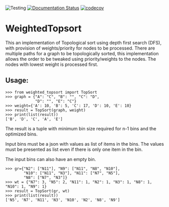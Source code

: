 ![Testing](https://github.com/saripirala/weighted_topsort/workflows/Testing/badge.svg?branch=review)
[![Documentation Status](https://readthedocs.org/projects/weighted_topsort/badge/?version=latest)](https://weighted_topsort.readthedocs.io/en/latest/?badge=latest)
[![codecov](https://codecov.io/gh/saripirala/weighted_topsort/branch/review/graph/badge.svg)](https://codecov.io/gh/saripirala/weighted_topsort)

# WeightedTopsort
This an implementation of Topological sort using depth first search (DFS), with provision of weights/priority for nodes to be processed. There are multiple paths for a graph to be topologically sorted, this implementation allows the order to be tweaked using priority/weights to the nodes. The nodes with lowest weight is processed first.

## Usage:

    >>> from weighted_topsort import TopSort
    >>> graph = {"A": "C", "B": "", "C": "D",
                 "D": "", "E": "C"}
    >>> weight={'A': 10, 'B': 5, 'C': 17, 'D': 10, 'E': 10}
    >>> result = TopSort(graph, weight)
    >>> print(list(result))
    ['B', 'D', 'C', 'A', 'E']

The result is a tuple with minimum bin size required for n-1 bins and the optimized bins.

Input bins must be a json with values as list of items in the bins. 
The values must be presented as list even if there is only one item in the bin.

The input bins can also have an empty bin.


    >>> gr={"N2": ["N11"], "N9": ["N11", "N8", "N10"],
            "N10": ["N11", "N3"], "N11": ["N7", "N5"],
            "N8": ["N7", "N3"]}
    >>> wt = {"N7": 3, "N5": 2, "N11": 1, "N2": 1, "N3": 1, "N8": 1, "N10": 1, "N9": 1}
    >>> result = TopSort(gr, wt)
    >>> print(list(result))
    ['N5', 'N7', 'N11', 'N3', 'N10', 'N2', 'N8', 'N9']
     
